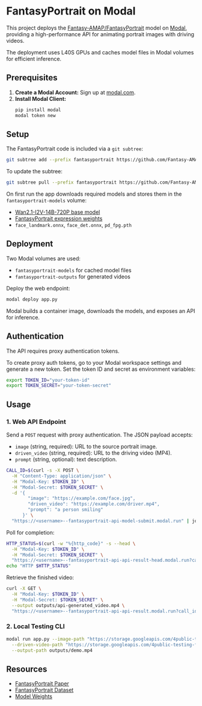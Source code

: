 # FantasyPortrait on Modal

This project deploys the [Fantasy-AMAP/FantasyPortrait](https://github.com/Fantasy-AMAP/fantasy-portrait) model on [Modal](https://modal.com), providing a high-performance API for animating portrait images with driving videos.

The deployment uses L40S GPUs and caches model files in Modal volumes for efficient inference.

## Prerequisites

1. **Create a Modal Account:** Sign up at [modal.com](https://modal.com).
2. **Install Modal Client:**
   ```bash
   pip install modal
   modal token new
   ```

## Setup

The FantasyPortrait code is included via a `git subtree`:

```bash
git subtree add --prefix fantasyportrait https://github.com/Fantasy-AMAP/fantasy-portrait main --squash
```

To update the subtree:

```bash
git subtree pull --prefix fantasyportrait https://github.com/Fantasy-AMAP/fantasy-portrait main --squash
```

On first run the app downloads required models and stores them in the `fantasyportrait-models` volume:

- [Wan2.1-I2V-14B-720P base model](https://huggingface.co/Wan-AI/Wan2.1-I2V-14B-720P)
- [FantasyPortrait expression weights](https://huggingface.co/acvlab/FantasyPortrait)
- `face_landmark.onnx`, `face_det.onnx`, `pd_fpg.pth`

## Deployment

Two Modal volumes are used:

- `fantasyportrait-models` for cached model files
- `fantasyportrait-outputs` for generated videos

Deploy the web endpoint:

```bash
modal deploy app.py
```

Modal builds a container image, downloads the models, and exposes an API for inference.

## Authentication

The API requires proxy authentication tokens.

To create proxy auth tokens, go to your Modal workspace settings and generate a new token. Set the token ID and secret as environment variables:

```bash
export TOKEN_ID="your-token-id"
export TOKEN_SECRET="your-token-secret"
```

## Usage

### 1. Web API Endpoint

Send a `POST` request with proxy authentication. The JSON payload accepts:

- `image` (string, required): URL to the source portrait image.
- `driven_video` (string, required): URL to the driving video (MP4).
- `prompt` (string, optional): text description.

```bash
CALL_ID=$(curl -s -X POST \
  -H "Content-Type: application/json" \
  -H "Modal-Key: $TOKEN_ID" \
  -H "Modal-Secret: $TOKEN_SECRET" \
  -d '{
        "image": "https://example.com/face.jpg",
        "driven_video": "https://example.com/driver.mp4",
        "prompt": "a person smiling"
      }' \
  "https://<username>--fantasyportrait-api-model-submit.modal.run" | jq -r '.call_id')
```

Poll for completion:

```bash
HTTP_STATUS=$(curl -w "%{http_code}" -s --head \
  -H "Modal-Key: $TOKEN_ID" \
  -H "Modal-Secret: $TOKEN_SECRET" \
  "https://<username>--fantasyportrait-api-api-result-head.modal.run?call_id=$CALL_ID")
echo "HTTP $HTTP_STATUS"
```

Retrieve the finished video:

```bash
curl -X GET \
  -H "Modal-Key: $TOKEN_ID" \
  -H "Modal-Secret: $TOKEN_SECRET" \
  --output outputs/api-generated_video.mp4 \
  "https://<username>--fantasyportrait-api-api-result.modal.run?call_id=$CALL_ID"
```

### 2. Local Testing CLI

```bash
modal run app.py --image-path "https://storage.googleapis.com/4public-testing-files4200/teddy-bear-smiling-small.png"\
  --driven-video-path "https://storage.googleapis.com/4public-testing-files4200/breakfast-club-with-driving-video.mp4"\
  --output-path outputs/demo.mp4
```

## Resources

- [FantasyPortrait Paper](https://arxiv.org/abs/2507.12956)
- [FantasyPortrait Dataset](https://huggingface.co/datasets/acvlab/FantasyPortrait-Multi-Expr)
- [Model Weights](https://huggingface.co/acvlab/FantasyPortrait)
